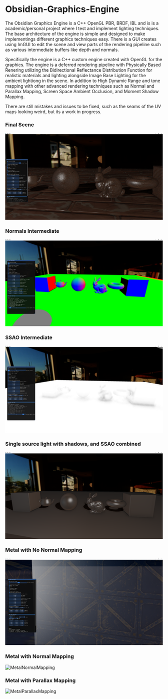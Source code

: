 # Obsidian-Graphics-Engine

The Obsidian Graphics Engine is a C++ OpenGL PBR, BRDF, IBL and is is a academic/personal project where I test and implement lighting techniques. 
The base architecture of the engine is simple and designed to make implementings different graphics techniques easy.
There is a GUI creates using ImGUI to edit the scene and view parts of the rendering pipeline such as various intermediate buffers like depth and normals. 

Specifically the engine is a C++ custom engine created with OpenGL for the graphics. The engine is a deferred rendering pipeline with Physically Based Renering utilizing the Bidirectional Reflectance Distribution Function for realistic materials and lighting alongside Image Base Lighting for the ambient lightiong in the scene. In addition to High Dynamic Range and tone mapping with other advanced rendering techniques such as Normal and Parallax Mapping, Screen Space Ambient Occlusion, and Moment Shadow Mapping.

There are still mistakes and issues to be fixed, such as the seams of the UV maps looking weird, but its a work in progress. 

### Final Scene
![Finalscene](https://github.com/roushk/Obsidian-Graphics-Engine/blob/master/screenshots/FinalScene.PNG?raw=true)

### Normals Intermediate
![NormalsInt](https://github.com/roushk/Obsidian-Graphics-Engine/blob/master/screenshots/NormalsInt.PNG?raw=true)

### SSAO Intermediate
![SSAOInt](https://github.com/roushk/Obsidian-Graphics-Engine/blob/master/screenshots/SSAOInt.PNG?raw=true)

### Single source light with shadows, and SSAO combined
![Single source light with shadows, and SSAO combined](https://github.com/roushk/Obsidian-Graphics-Engine/blob/master/screenshots/BasicLightingandMaterials.PNG?raw=true)

### Metal with No Normal Mapping 
![MetalNoNormalMapping](https://github.com/roushk/Obsidian-Graphics-Engine/blob/master/screenshots/MetalNoNormalMapping.PNG?raw=true)

### Metal with Normal Mapping 
![MetalNormalMapping](https://github.com/roushk/Obsidian-Graphics-Engine/blob/master/screenshots/MetalNormalMapping.PNG?raw=true)

### Metal with Parallax Mapping
![MetalParallaxMapping](https://github.com/roushk/Obsidian-Graphics-Engine/blob/master/screenshots/MetalParallaxMapping.PNG?raw=true)

